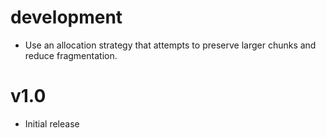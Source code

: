 # development

- Use an allocation strategy that attempts to preserve larger chunks and reduce fragmentation.

# v1.0

- Initial release
